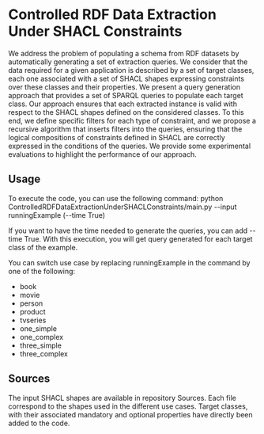 # Controlled RDF Data Extraction Under SHACL Constraints

We address the problem of populating a schema from RDF datasets by automatically generating a set of extraction queries. We consider that the data required for a given application is described by a set of target classes, each one associated with a set of SHACL shapes expressing constraints over these classes and their properties. We present a query generation approach that provides a set of SPARQL queries to populate each target class. Our approach ensures that each extracted instance is valid with respect to the SHACL shapes defined on the considered classes. To this end, we define specific filters for each type of constraint, and we propose a recursive algorithm that inserts filters into the queries, ensuring that the logical compositions of constraints defined in SHACL are correctly expressed in the conditions of the queries. We provide some experimental evaluations to highlight the performance of our approach.

## Usage 
To execute the code, you can use the following command: python ControlledRDFDataExtractionUnderSHACLConstraints/main.py --input runningExample (--time True)

If you want to have the time needed to generate the queries, you can add --time True. 
With this execution, you will get query generated for each target class of the example.

You can switch use case by replacing runningExample in the command by one of the following:
- book
- movie 
- person 
- product
- tvseries
- one_simple
- one_complex
- three_simple
- three_complex

## Sources
The input SHACL shapes are available in repository Sources. Each file correspond to the shapes used in the different use cases. Target classes, with their associated mandatory and optional properties have directly been added to the code. 
